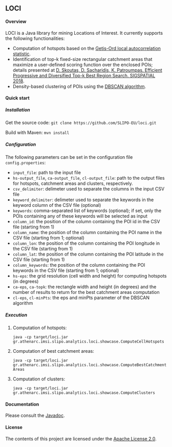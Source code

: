 ## LOCI

#### Overview

LOCI is a Java library for mining Locations of Interest. It currently supports the following functionalities:

- Computation of hotspots based on the [Getis-Ord local autocorrelation statistic](http://pro.arcgis.com/en/pro-app/tool-reference/spatial-statistics/h-how-hot-spot-analysis-getis-ord-gi-spatial-stati.htm).
- Identification of top-k fixed-size rectangular catchment areas that maximize a user-defined scoring function over the enclosed POIs; details presented at [D. Skoutas, D. Sacharidis, K. Patroumpas. Efficient Progressive and Diversified Top-k Best Region Search. SIGSPATIAL 2018](https://doi.org/10.1145/3274895.3274965).
- Density-based clustering of POIs using the [DBSCAN algorithm](https://en.wikipedia.org/wiki/DBSCAN).

#### Quick start

##### Installation

Get the source code: 
   `git clone https://github.com/SLIPO-EU/loci.git`

Build with Maven:
   `mvn install`

##### Configuration

The following parameters can be set in the configuration file `config.properties`:
* `input_file`: path to the input file
* `hs-output_file`, `ca-output_file`, `cl-output_file`: path to the output files for hotspots, catchment areas and clusters, respectively.
* `csv_delimiter`: delimeter used to separate the columns in the input CSV file
* `keyword_delimiter`: delimeter used to separate the keywords in the keyword column of the CSV file (optional)
* `keywords`: comma-separated list of keywords (optional); if set, only the POIs containing any of these keywords will be selected as input
* `column_id`: the position of the column containing the POI id in the CSV file (starting from 1)
* `column_name`: the position of the column containing the POI name in the CSV file (starting from 1; optional)
* `column_lon`: the position of the column containing the POI longitude in the CSV file (starting from 1)
* `column_lat`: the position of the column containing the POI latitude in the CSV file (starting from 1)
* `column_keywords`: the position of the column containing the POI keywords in the CSV file (starting from 1; optional)
* `hs-eps`: the grid resolution (cell width and height) for computing hotspots (in degrees)
* `ca-eps`, `ca-topk`: the rectangle width and height (in degrees) and the number of results to return for the best catchment areas computation
* `cl-eps`, `cl-minPts`: the eps and minPts parameter of the DBSCAN algorithm

##### Execution

1. Computation of hotspots:

   `java -cp target/loci.jar gr.athenarc.imsi.slipo.analytics.loci.showcase.ComputeCellHotspots`

2. Computation of best catchment areas:

   `java -cp target/loci.jar gr.athenarc.imsi.slipo.analytics.loci.showcase.ComputeBestCatchmentAreas`

3. Computation of clusters:

   `java -cp target/loci.jar gr.athenarc.imsi.slipo.analytics.loci.showcase.ComputeClusters`

#### Documentation

Please consult the [Javadoc](https://slipo-eu.github.io/loci/).

#### License

The contents of this project are licensed under the [Apache License 2.0](https://github.com/SLIPO-EU/loci/blob/master/LICENSE).